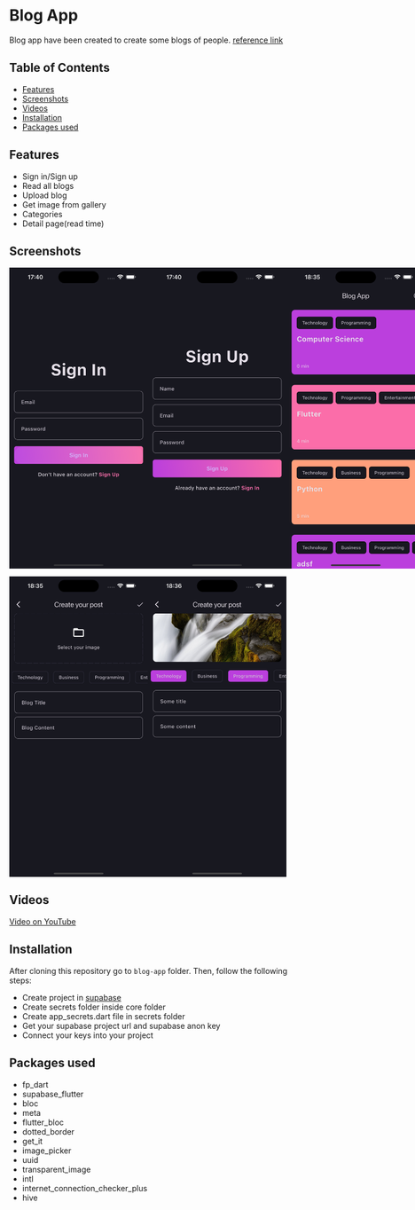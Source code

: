 # Blog App

Blog app have been created to create some blogs of people.
[reference link](https://www.youtube.com/watch?v=ELFORM9fmss&list=PLlzmAWV2yTgCjoZNF3hLX3puYJir9vSQO)

## Table of Contents

- [Features](#features)
- [Screenshots](#screenshots)
- [Videos](#videos)
- [Installation](#installation)
- [Packages used](#packages-used)

## Features

- Sign in/Sign up
- Read all blogs
- Upload blog
- Get image from gallery
- Categories
- Detail page(read time)

## Screenshots

<p style="display: flex;">
  <img src="screenshots/screenshot_sign_in_page.png" alt="Sign in" width="250"/>
  <img src="screenshots/screenshot_sign_up_page.png" alt="Sign up" width="250"/>
  <img src="screenshots/screenshot_home_page.png" alt="Home page" width="250"/>
</p>

<p style="display: flex;">
  <img src="screenshots/screenshot_create_blog_page.png" alt="Blog page" width="250"/>
  <img src="screenshots/screenshot_create_blog_page_2.png" alt="Blog page 2" width="250"/>
</p>

## Videos

[Video on YouTube](https://youtu.be/CDTkN01vKhM)

## Installation

After cloning this repository go to `blog-app` folder. Then, follow the following steps:

- Create project in [supabase](https://supabase.com)
- Create secrets folder inside core folder
- Create app_secrets.dart file in secrets folder
- Get your supabase project url and supabase anon key
- Connect your keys into your project

## Packages used

- fp_dart
- supabase_flutter
- bloc
- meta
- flutter_bloc
- dotted_border
- get_it
- image_picker
- uuid
- transparent_image
- intl
- internet_connection_checker_plus
- hive
